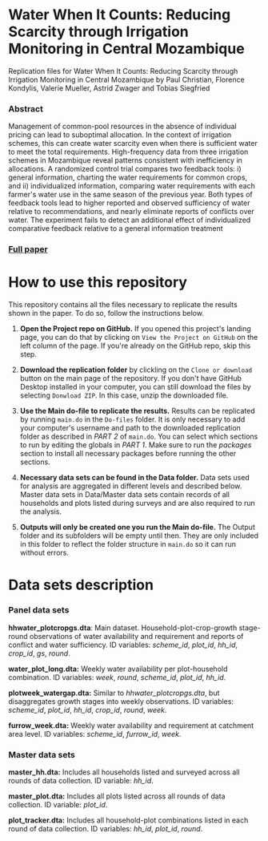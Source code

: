 # Water When It Counts: Reducing Scarcity through Irrigation Monitoring in Central Mozambique

Replication files for Water When It Counts: Reducing Scarcity through Irrigation Monitoring in Central Mozambique by Paul Christian, Florence Kondylis, Valerie Mueller, Astrid Zwager and Tobias Siegfried

### Abstract
Management of common-pool resources in the absence of individual pricing can lead to suboptimal allocation. In the context of irrigation schemes, this can create water scarcity even when there is sufficient water to meet the total requirements. High-frequency data from three irrigation schemes in Mozambique reveal patterns consistent with inefficiency in allocations. A randomized control trial compares two feedback tools: i) general information, charting the water requirements for common crops, and ii) individualized information, comparing water requirements with each farmer's water use in the same season of the previous year. Both types of feedback tools lead to higher reported and observed sufficiency of water relative to recommendations, and nearly eliminate reports of conflicts over water. The experiment fails to detect an additional effect of individualized comparative feedback relative to a general information treatment

### [Full paper](http://documents.worldbank.org/curated/en/206391519136157728/Water-when-it-counts-reducing-scarcity-through-irrigation-monitoring-in-Central-Mozambique?cid=DEC_PolicyResearchEN_D_INT )

# How to use this repository
This repository contains all the files necessary to replicate the results shown in the paper. To do so, follow the instructions below.

1. **Open the Project repo on GitHub.** If you opened this project's landing page, you can do that by clicking on `View the Project on GitHub` on the left column of the page. If you're already on the GitHub repo, skip this step.

1. **Download the replication folder** by clickling on the `Clone or download` button on the main page of the repository. If you don't have GitHub Desktop installed in your computer, you can still download the files by selecting `Donwload ZIP`. In this case, unzip the downloaded file.

1. **Use the Main do-file to replicate the results.** Results can be replicated by running `main.do` in the `Do-files` folder. It is only necessary to add your computer's username and path to the downloaded replication folder as described in *PART 2* of `main.do`. You can select which sections to run by editing the globals in *PART 1*. Make sure to run the *packages* section to install all necessary packages before running the other sections.

1. **Necessary data sets can be found in the Data folder.** Data sets used for analysis are aggregated in different levels and described below. Master data sets in Data/Master data sets contain records of all households and plots listed during surveys and are also required to run the analysis.

1. **Outputs will only be created one you run the Main do-file.** The Output folder and its subfolders will be empty until then. They are only included in this folder to reflect the folder structure in `main.do` so it can run without errors.

# Data sets description
### Panel data sets

**hhwater_plotcropgs.dta**: Main dataset. Household-plot-crop-growth stage-round observations of water availability and requirement and reports of conflict and water sufficiency. ID variables: *scheme_id*, *plot_id*, *hh_id*, *crop_id*, *gs*, *round*.

**water_plot_long.dta:** Weekly water availability per plot-household combination. ID variables: *week*, *round*, *scheme_id*, *plot_id*, *hh_id*.

**plotweek_watergap.dta:** Similar to *hhwater_plotcropgs.dta*, but disaggregates growth stages into weekly observations. ID variables: *scheme_id*, *plot_id*, *hh_id*, *crop_id*, *round*, *week*.

**furrow_week.dta:** Weekly water availability and requirement at catchment area level. ID variables: *scheme_id*, *furrow_id*, *week*.

### Master data sets
**master_hh.dta:** Includes all households listed and surveyed across all rounds of data collection. ID variable: *hh_id*.

**master_plot.dta:** Includes all plots listed across all rounds of data collection. ID variable: *plot_id*.

**plot_tracker.dta:** Includes all household-plot combinations listed in each round of data collection. ID variables: *hh_id*, *plot_id*, *round*.

